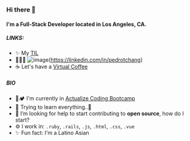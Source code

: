 ### Hi there 👋

#### I'm a Full-Stack Developer located in Los Angeles, CA.

<!-- ##### NOW

- ✨ Crafted last [Laracon Online](https://laracon.net) website;
- 🇵🇹 Planing the "Tuga-Co-Op";
- 🍑 What about this? -->

##### LINKS:

- ✨ My [TIL](https://github.com/pedrotchang/til)
- 🙆🏻‍♂️ ![image]({https://img.shields.io/badge/LinkedIn-0077B5?style=for-the-badge&logo=linkedin&logoColor=white})(https://linkedin.com/in/pedrotchang)
- ☕️ Let's have a [Virtual Coffee](https://calendly.com/pedrotchang)


##### BIO

- 🥾🏕 I'm currently in [Actualize Coding Bootcamp](http://anyonecanlearntocode.com/)
- 🌱 Trying to learn everything..🤣
- 🤔 I’m looking for help to start contributing to **open source**, how do I start?
- ⚙️ I work in: `.ruby`, `.rails`, `.js`, `.html`, `.css`, `.vue`
- ✨ Fun fact: I'm a Latino Asian

<!-- - 🌍 I'm mostly active within the ** Community**
- 💅 Designed: @pestphp, [NorthMeetsSouth.audio](https://www.northmeetssouth.audio), [ThenPing.me](https://thenping.me), [HappydDev.fm](https://www.happydev.fm), etc… 
[![TIL](https://github-readme-stats.vercel.app/api/pin/?username=pedrotchang&repo=TIL&theme=dark)](https://github.com/pedrotchang/til)
-->
